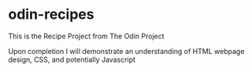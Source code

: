 # odin-recipes
This is the Recipe Project from The Odin Project

Upon completion I will demonstrate an understanding of HTML
webpage design, CSS, and potentially Javascript